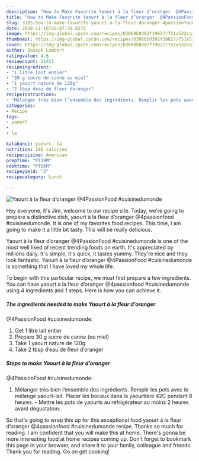 ```yaml
---
description: "How to Make Favorite Yaourt à la fleur d’oranger  @4PassionFood #cuisinedumonde"
title: "How to Make Favorite Yaourt à la fleur d’oranger  @4PassionFood #cuisinedumonde"
slug: 3185-how-to-make-favorite-yaourt-a-la-fleur-doranger-4passionfood-cuisinedumonde
date: 2020-11-16T20:07:39.827Z
image: https://img-global.cpcdn.com/recipes/03060b0302f19827/751x532cq70/yaourt-a-la-fleur-doranger-4passionfood-cuisinedumonde-photo-principale-de-la-recette.jpg
thumbnail: https://img-global.cpcdn.com/recipes/03060b0302f19827/751x532cq70/yaourt-a-la-fleur-doranger-4passionfood-cuisinedumonde-photo-principale-de-la-recette.jpg
cover: https://img-global.cpcdn.com/recipes/03060b0302f19827/751x532cq70/yaourt-a-la-fleur-doranger-4passionfood-cuisinedumonde-photo-principale-de-la-recette.jpg
author: Joseph Lambert
ratingvalue: 4.6
reviewcount: 21451
recipeingredient:
- "1 litre lait entier"
- "30 g sucre de canne ou miel"
- "1 yaourt nature de 120g"
- "2 tbsp deau de fleur doranger"
recipeinstructions:
- "Mélanger très bien l’ensemble des ingrédients. Remplir les pots avec le mélange yaourt-lait. Placer les bocaux dans la yaourtière 42C pendant 8 heures. Mettre les pots de yaourts au réfrigérateur au moins 2 heures avant dégustation."
categories:
- Recipe
tags:
- yaourt
- 
- la

katakunci: yaourt  la 
nutrition: 205 calories
recipecuisine: American
preptime: "PT39M"
cooktime: "PT56M"
recipeyield: "2"
recipecategory: Lunch

---
```



![Yaourt à la fleur d’oranger 
@4PassionFood #cuisinedumonde](https://img-global.cpcdn.com/recipes/03060b0302f19827/751x532cq70/yaourt-a-la-fleur-doranger-4passionfood-cuisinedumonde-photo-principale-de-la-recette.jpg)

Hey everyone, it's Jim, welcome to our recipe site. Today, we're going to prepare a distinctive dish, yaourt à la fleur d’oranger 
@4passionfood #cuisinedumonde. It is one of my favorites food recipes. This time, I am going to make it a little bit tasty. This will be really delicious.



Yaourt à la fleur d’oranger 
@4PassionFood #cuisinedumonde is one of the most well liked of recent trending foods on earth. It's appreciated by millions daily. It's simple, it's quick, it tastes yummy. They're nice and they look fantastic. Yaourt à la fleur d’oranger 
@4PassionFood #cuisinedumonde is something that I have loved my whole life.


To begin with this particular recipe, we must first prepare a few ingredients. You can have yaourt à la fleur d’oranger 
@4passionfood #cuisinedumonde using 4 ingredients and 1 steps. Here is how you can achieve it.

<!--inarticleads1-->

##### The ingredients needed to make Yaourt à la fleur d’oranger 
@4PassionFood #cuisinedumonde:

1. Get 1 litre lait entier
1. Prepare 30 g sucre de canne (ou miel)
1. Take 1 yaourt nature de 120g
1. Take 2 tbsp d’eau de fleur d’oranger




<!--inarticleads2-->

##### Steps to make Yaourt à la fleur d’oranger 
@4PassionFood #cuisinedumonde:

1. Mélanger très bien l’ensemble des ingrédients. Remplir les pots avec le mélange yaourt-lait. Placer les bocaux dans la yaourtière 42C pendant 8 heures. - Mettre les pots de yaourts au réfrigérateur au moins 2 heures avant dégustation.




So that's going to wrap this up for this exceptional food yaourt à la fleur d’oranger 
@4passionfood #cuisinedumonde recipe. Thanks so much for reading. I am confident that you will make this at home. There's gonna be more interesting food at home recipes coming up. Don't forget to bookmark this page in your browser, and share it to your family, colleague and friends. Thank you for reading. Go on get cooking!
